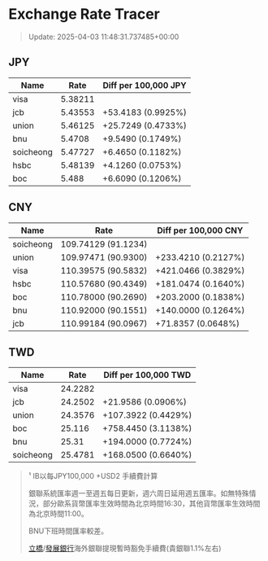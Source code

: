 # Exchange Rate Tracer

> Update: 2025-04-03 11:48:31.737485+00:00

## JPY

| Name      |    Rate | Diff per 100,000 JPY   |
|-----------|---------|------------------------|
| visa      | 5.38211 |                        |
| jcb       | 5.43553 | +53.4183 (0.9925%)     |
| union     | 5.46125 | +25.7249 (0.4733%)     |
| bnu       | 5.4708  | +9.5490 (0.1749%)      |
| soicheong | 5.47727 | +6.4650 (0.1182%)      |
| hsbc      | 5.48139 | +4.1260 (0.0753%)      |
| boc       | 5.488   | +6.6090 (0.1206%)      |

## CNY

| Name      | Rate                | Diff per 100,000 CNY   |
|-----------|---------------------|------------------------|
| soicheong | 109.74129	(91.1234) |                        |
| union     | 109.97471	(90.9300) | +233.4210 (0.2127%)    |
| visa      | 110.39575	(90.5832) | +421.0466 (0.3829%)    |
| hsbc      | 110.57680	(90.4349) | +181.0474 (0.1640%)    |
| boc       | 110.78000	(90.2690) | +203.2000 (0.1838%)    |
| bnu       | 110.92000	(90.1551) | +140.0000 (0.1264%)    |
| jcb       | 110.99184	(90.0967) | +71.8357 (0.0648%)     |

## TWD

| Name      |    Rate | Diff per 100,000 TWD   |
|-----------|---------|------------------------|
| visa      | 24.2282 |                        |
| jcb       | 24.2502 | +21.9586 (0.0906%)     |
| union     | 24.3576 | +107.3922 (0.4429%)    |
| boc       | 25.116  | +758.4450 (3.1138%)    |
| bnu       | 25.31   | +194.0000 (0.7724%)    |
| soicheong | 25.4781 | +168.0500 (0.6640%)    |


> ¹ IB以每JPY100,000 +USD2 手續費計算
>
> 銀聯系統匯率週一至週五每日更新，週六周日延用週五匯率。如無特殊情況，部分歐系貨幣匯率生效時間為北京時間16:30，其他貨幣匯率生效時間為北京時間11:00。
>
> BNU下班時間匯率較差。
>
> [立橋](https://www.wlbank.com.mo/uploads/ueditor/file/20181211/1544536513900230.pdf)/[發展銀行](https://www.mdb.com.mo/Service_Charges_20230728.pdf)海外銀聯提現暫時豁免手續費(貴銀聯1.1%左右)

